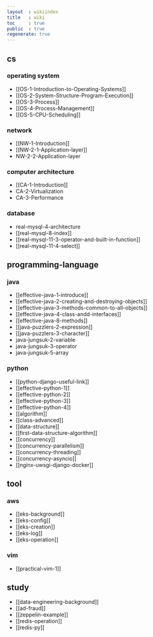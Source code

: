 ```yaml
---
layout  : wikiindex
title   : wiki
toc     : true
public  : true
regenerate: true
---
```


## cs

### operating system

* [[OS-1-Introduction-to-Operating-Systems]]
* [[OS-2-System-Structure-Program-Execution]]
* [[OS-3-Process]]
* [[OS-4-Process-Management]]
* [[OS-5-CPU-Scheduling]]

### network

* [[NW-1-Introduction]]
* [[NW-2-1-Application-layer]]
* NW-2-2-Application-layer

### computer architecture

* [[CA-1-Introduction]]
* CA-2-Virtualization
* CA-3-Performance

### database

* real-mysql-4-architecture
* [[real-mysql-8-index]]
* [[real-mysql-11-3-operator-and-built-in-function]]
* [[real-mysql-11-4-select]]

## programming-language

### java

* [[effective-java-1-introduce]]
* [[effective-java-2-creating-and-destroying-objects]]
* [[effective-java-3-methods-common-to-all-objects]]
* [[effective-java-4-class-andd-interfaces]]
* [[effective-java-8-methods]]
* [[java-puzzlers-2-expression]]
* [[java-puzzlers-3-character]]
* java-jungsuk-2-variable
* java-jungsuk-3-operator
* java-jungsuk-5-array

### python

* [[python-django-useful-link]]
* [[effective-python-1]]
* [[effective-python-2]]
* [[effective-python-3]]
* [[effective-python-4]]
* [[algorithm]]
* [[class-advanced]]
* [[data-structure]] 
* [[first-data-structure-algorithm]]
* [[concurrency]]
* [[concurrency-parallelism]]
* [[concurrency-threading]]
* [[concurrency-asyncio]]
* [[nginx-uwsgi-django-docker]]

## tool

### aws

* [[eks-background]]
* [[eks-config]]
* [[eks-creation]]
* [[eks-log]]
* [[eks-operation]] 

### vim

* [[practical-vim-1]]

## study

* [[data-engineering-background]]
* [[ad-fraud]]
* [[zeppelin-example]]
* [[redis-operation]]
* [[redis-py]]

